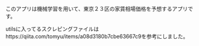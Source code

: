 このアプリは機械学習を用いて、東京２３区の家賃相場価格を予想するアプリです。

utilsに入ってるスクレピングファイルはhttps://qiita.com/tomyu/items/a08d3180b7cbe63667c9を参考にしました。

